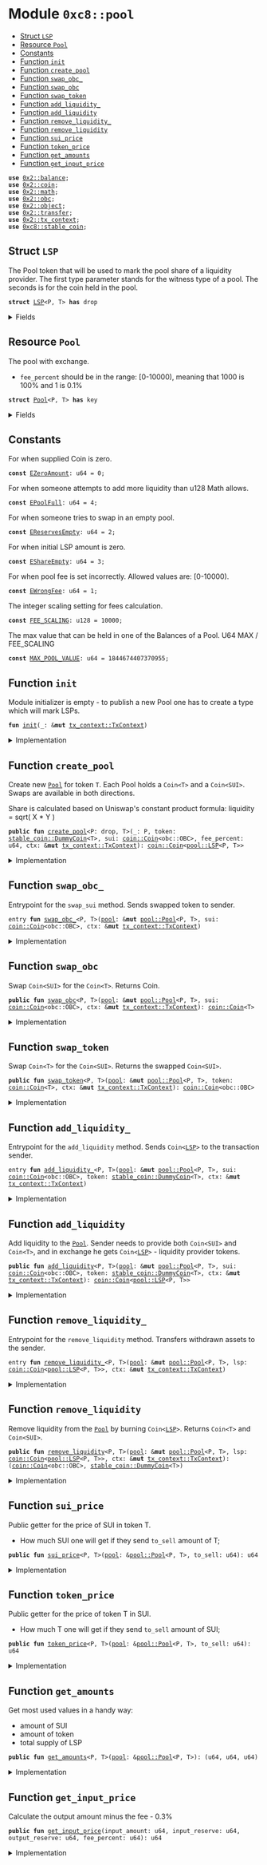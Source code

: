 
<a name="0xc8_pool"></a>

# Module `0xc8::pool`



-  [Struct `LSP`](#0xc8_pool_LSP)
-  [Resource `Pool`](#0xc8_pool_Pool)
-  [Constants](#@Constants_0)
-  [Function `init`](#0xc8_pool_init)
-  [Function `create_pool`](#0xc8_pool_create_pool)
-  [Function `swap_obc_`](#0xc8_pool_swap_obc_)
-  [Function `swap_obc`](#0xc8_pool_swap_obc)
-  [Function `swap_token`](#0xc8_pool_swap_token)
-  [Function `add_liquidity_`](#0xc8_pool_add_liquidity_)
-  [Function `add_liquidity`](#0xc8_pool_add_liquidity)
-  [Function `remove_liquidity_`](#0xc8_pool_remove_liquidity_)
-  [Function `remove_liquidity`](#0xc8_pool_remove_liquidity)
-  [Function `sui_price`](#0xc8_pool_sui_price)
-  [Function `token_price`](#0xc8_pool_token_price)
-  [Function `get_amounts`](#0xc8_pool_get_amounts)
-  [Function `get_input_price`](#0xc8_pool_get_input_price)


<pre><code><b>use</b> <a href="../../../.././build/Sui/docs/balance.md#0x2_balance">0x2::balance</a>;
<b>use</b> <a href="../../../.././build/Sui/docs/coin.md#0x2_coin">0x2::coin</a>;
<b>use</b> <a href="../../../.././build/Sui/docs/math.md#0x2_math">0x2::math</a>;
<b>use</b> <a href="../../../.././build/Sui/docs/obc.md#0x2_obc">0x2::obc</a>;
<b>use</b> <a href="../../../.././build/Sui/docs/object.md#0x2_object">0x2::object</a>;
<b>use</b> <a href="../../../.././build/Sui/docs/transfer.md#0x2_transfer">0x2::transfer</a>;
<b>use</b> <a href="../../../.././build/Sui/docs/tx_context.md#0x2_tx_context">0x2::tx_context</a>;
<b>use</b> <a href="stable_coin.md#0xc8_stable_coin">0xc8::stable_coin</a>;
</code></pre>



<a name="0xc8_pool_LSP"></a>

## Struct `LSP`

The Pool token that will be used to mark the pool share
of a liquidity provider. The first type parameter stands
for the witness type of a pool. The seconds is for the
coin held in the pool.


<pre><code><b>struct</b> <a href="pool.md#0xc8_pool_LSP">LSP</a>&lt;P, T&gt; <b>has</b> drop
</code></pre>



<details>
<summary>Fields</summary>


<dl>
<dt>
<code>dummy_field: bool</code>
</dt>
<dd>

</dd>
</dl>


</details>

<a name="0xc8_pool_Pool"></a>

## Resource `Pool`

The pool with exchange.

- <code>fee_percent</code> should be in the range: [0-10000), meaning
that 1000 is 100% and 1 is 0.1%


<pre><code><b>struct</b> <a href="pool.md#0xc8_pool_Pool">Pool</a>&lt;P, T&gt; <b>has</b> key
</code></pre>



<details>
<summary>Fields</summary>


<dl>
<dt>
<code>id: <a href="../../../.././build/Sui/docs/object.md#0x2_object_UID">object::UID</a></code>
</dt>
<dd>

</dd>
<dt>
<code>sui: <a href="../../../.././build/Sui/docs/balance.md#0x2_balance_Balance">balance::Balance</a>&lt;obc::OBC&gt;</code>
</dt>
<dd>

</dd>
<dt>
<code>token: <a href="../../../.././build/Sui/docs/balance.md#0x2_balance_Balance">balance::Balance</a>&lt;T&gt;</code>
</dt>
<dd>

</dd>
<dt>
<code>lsp_supply: <a href="../../../.././build/Sui/docs/balance.md#0x2_balance_Supply">balance::Supply</a>&lt;<a href="pool.md#0xc8_pool_LSP">pool::LSP</a>&lt;P, T&gt;&gt;</code>
</dt>
<dd>

</dd>
<dt>
<code>fee_percent: u64</code>
</dt>
<dd>
 Fee Percent is denominated in basis points.
</dd>
</dl>


</details>

<a name="@Constants_0"></a>

## Constants


<a name="0xc8_pool_EZeroAmount"></a>

For when supplied Coin is zero.


<pre><code><b>const</b> <a href="pool.md#0xc8_pool_EZeroAmount">EZeroAmount</a>: u64 = 0;
</code></pre>



<a name="0xc8_pool_EPoolFull"></a>

For when someone attempts to add more liquidity than u128 Math allows.


<pre><code><b>const</b> <a href="pool.md#0xc8_pool_EPoolFull">EPoolFull</a>: u64 = 4;
</code></pre>



<a name="0xc8_pool_EReservesEmpty"></a>

For when someone tries to swap in an empty pool.


<pre><code><b>const</b> <a href="pool.md#0xc8_pool_EReservesEmpty">EReservesEmpty</a>: u64 = 2;
</code></pre>



<a name="0xc8_pool_EShareEmpty"></a>

For when initial LSP amount is zero.


<pre><code><b>const</b> <a href="pool.md#0xc8_pool_EShareEmpty">EShareEmpty</a>: u64 = 3;
</code></pre>



<a name="0xc8_pool_EWrongFee"></a>

For when pool fee is set incorrectly.
Allowed values are: [0-10000).


<pre><code><b>const</b> <a href="pool.md#0xc8_pool_EWrongFee">EWrongFee</a>: u64 = 1;
</code></pre>



<a name="0xc8_pool_FEE_SCALING"></a>

The integer scaling setting for fees calculation.


<pre><code><b>const</b> <a href="pool.md#0xc8_pool_FEE_SCALING">FEE_SCALING</a>: u128 = 10000;
</code></pre>



<a name="0xc8_pool_MAX_POOL_VALUE"></a>

The max value that can be held in one of the Balances of
a Pool. U64 MAX / FEE_SCALING


<pre><code><b>const</b> <a href="pool.md#0xc8_pool_MAX_POOL_VALUE">MAX_POOL_VALUE</a>: u64 = 1844674407370955;
</code></pre>



<a name="0xc8_pool_init"></a>

## Function `init`

Module initializer is empty - to publish a new Pool one has
to create a type which will mark LSPs.


<pre><code><b>fun</b> <a href="pool.md#0xc8_pool_init">init</a>(_: &<b>mut</b> <a href="../../../.././build/Sui/docs/tx_context.md#0x2_tx_context_TxContext">tx_context::TxContext</a>)
</code></pre>



<details>
<summary>Implementation</summary>


<pre><code><b>fun</b> <a href="pool.md#0xc8_pool_init">init</a>(_: &<b>mut</b> TxContext) {}
</code></pre>



</details>

<a name="0xc8_pool_create_pool"></a>

## Function `create_pool`

Create new <code><a href="pool.md#0xc8_pool_Pool">Pool</a></code> for token <code>T</code>. Each Pool holds a <code>Coin&lt;T&gt;</code>
and a <code>Coin&lt;SUI&gt;</code>. Swaps are available in both directions.

Share is calculated based on Uniswap's constant product formula:
liquidity = sqrt( X * Y )


<pre><code><b>public</b> <b>fun</b> <a href="pool.md#0xc8_pool_create_pool">create_pool</a>&lt;P: drop, T&gt;(_: P, token: <a href="stable_coin.md#0xc8_stable_coin_DummyCoin">stable_coin::DummyCoin</a>&lt;T&gt;, sui: <a href="../../../.././build/Sui/docs/coin.md#0x2_coin_Coin">coin::Coin</a>&lt;obc::OBC&gt;, fee_percent: u64, ctx: &<b>mut</b> <a href="../../../.././build/Sui/docs/tx_context.md#0x2_tx_context_TxContext">tx_context::TxContext</a>): <a href="../../../.././build/Sui/docs/coin.md#0x2_coin_Coin">coin::Coin</a>&lt;<a href="pool.md#0xc8_pool_LSP">pool::LSP</a>&lt;P, T&gt;&gt;
</code></pre>



<details>
<summary>Implementation</summary>


<pre><code><b>public</b> <b>fun</b> <a href="pool.md#0xc8_pool_create_pool">create_pool</a>&lt;P: drop, T&gt;(
    _: P,
    token: DummyCoin&lt;T&gt;,
    sui: Coin&lt;OBC&gt;,
    fee_percent: u64,
    ctx: &<b>mut</b> TxContext
): Coin&lt;<a href="pool.md#0xc8_pool_LSP">LSP</a>&lt;P, T&gt;&gt; {
    <b>let</b> sui_amt = <a href="../../../.././build/Sui/docs/coin.md#0x2_coin_value">coin::value</a>(&sui);
    <b>let</b> tok_amt = <a href="stable_coin.md#0xc8_stable_coin_value">stable_coin::value</a>(&token);

    <b>assert</b>!(sui_amt &gt; 0 && tok_amt &gt; 0, <a href="pool.md#0xc8_pool_EZeroAmount">EZeroAmount</a>);
    <b>assert</b>!(sui_amt &lt; <a href="pool.md#0xc8_pool_MAX_POOL_VALUE">MAX_POOL_VALUE</a> && tok_amt &lt; <a href="pool.md#0xc8_pool_MAX_POOL_VALUE">MAX_POOL_VALUE</a>, <a href="pool.md#0xc8_pool_EPoolFull">EPoolFull</a>);
    <b>assert</b>!(fee_percent &gt;= 0 && fee_percent &lt; 10000, <a href="pool.md#0xc8_pool_EWrongFee">EWrongFee</a>);

    // Initial share of <a href="pool.md#0xc8_pool_LSP">LSP</a> is the sqrt(a) * sqrt(b)
    <b>let</b> share = <a href="../../../.././build/Sui/docs/math.md#0x2_math_sqrt">math::sqrt</a>(sui_amt) * <a href="../../../.././build/Sui/docs/math.md#0x2_math_sqrt">math::sqrt</a>(tok_amt);
    <b>let</b> lsp_supply = <a href="../../../.././build/Sui/docs/balance.md#0x2_balance_create_supply">balance::create_supply</a>(<a href="pool.md#0xc8_pool_LSP">LSP</a>&lt;P, T&gt; {});
    <b>let</b> lsp = <a href="../../../.././build/Sui/docs/balance.md#0x2_balance_increase_supply">balance::increase_supply</a>(&<b>mut</b> lsp_supply, share);

    <a href="../../../.././build/Sui/docs/transfer.md#0x2_transfer_share_object">transfer::share_object</a>(<a href="pool.md#0xc8_pool_Pool">Pool</a> {
        id: <a href="../../../.././build/Sui/docs/object.md#0x2_object_new">object::new</a>(ctx),
        token: <a href="stable_coin.md#0xc8_stable_coin_into_balance">stable_coin::into_balance</a>(token),
        sui: <a href="../../../.././build/Sui/docs/coin.md#0x2_coin_into_balance">coin::into_balance</a>(sui),
        lsp_supply,
        fee_percent
    });

    <a href="../../../.././build/Sui/docs/coin.md#0x2_coin_from_balance">coin::from_balance</a>(lsp, ctx)
}
</code></pre>



</details>

<a name="0xc8_pool_swap_obc_"></a>

## Function `swap_obc_`

Entrypoint for the <code>swap_sui</code> method. Sends swapped token
to sender.


<pre><code>entry <b>fun</b> <a href="pool.md#0xc8_pool_swap_obc_">swap_obc_</a>&lt;P, T&gt;(<a href="pool.md#0xc8_pool">pool</a>: &<b>mut</b> <a href="pool.md#0xc8_pool_Pool">pool::Pool</a>&lt;P, T&gt;, sui: <a href="../../../.././build/Sui/docs/coin.md#0x2_coin_Coin">coin::Coin</a>&lt;obc::OBC&gt;, ctx: &<b>mut</b> <a href="../../../.././build/Sui/docs/tx_context.md#0x2_tx_context_TxContext">tx_context::TxContext</a>)
</code></pre>



<details>
<summary>Implementation</summary>


<pre><code>entry <b>fun</b> <a href="pool.md#0xc8_pool_swap_obc_">swap_obc_</a>&lt;P, T&gt;(
    <a href="pool.md#0xc8_pool">pool</a>: &<b>mut</b> <a href="pool.md#0xc8_pool_Pool">Pool</a>&lt;P, T&gt;, sui: Coin&lt;OBC&gt;, ctx: &<b>mut</b> TxContext
) {
    <a href="../../../.././build/Sui/docs/transfer.md#0x2_transfer_public_transfer">transfer::public_transfer</a>(
        <a href="pool.md#0xc8_pool_swap_obc">swap_obc</a>(<a href="pool.md#0xc8_pool">pool</a>, sui, ctx),
        <a href="../../../.././build/Sui/docs/tx_context.md#0x2_tx_context_sender">tx_context::sender</a>(ctx)
    )
}
</code></pre>



</details>

<a name="0xc8_pool_swap_obc"></a>

## Function `swap_obc`

Swap <code>Coin&lt;SUI&gt;</code> for the <code>Coin&lt;T&gt;</code>.
Returns Coin<T>.


<pre><code><b>public</b> <b>fun</b> <a href="pool.md#0xc8_pool_swap_obc">swap_obc</a>&lt;P, T&gt;(<a href="pool.md#0xc8_pool">pool</a>: &<b>mut</b> <a href="pool.md#0xc8_pool_Pool">pool::Pool</a>&lt;P, T&gt;, sui: <a href="../../../.././build/Sui/docs/coin.md#0x2_coin_Coin">coin::Coin</a>&lt;obc::OBC&gt;, ctx: &<b>mut</b> <a href="../../../.././build/Sui/docs/tx_context.md#0x2_tx_context_TxContext">tx_context::TxContext</a>): <a href="../../../.././build/Sui/docs/coin.md#0x2_coin_Coin">coin::Coin</a>&lt;T&gt;
</code></pre>



<details>
<summary>Implementation</summary>


<pre><code><b>public</b> <b>fun</b> <a href="pool.md#0xc8_pool_swap_obc">swap_obc</a>&lt;P, T&gt;(
    <a href="pool.md#0xc8_pool">pool</a>: &<b>mut</b> <a href="pool.md#0xc8_pool_Pool">Pool</a>&lt;P, T&gt;, sui: Coin&lt;OBC&gt;, ctx: &<b>mut</b> TxContext
): Coin&lt;T&gt; {
    <b>assert</b>!(<a href="../../../.././build/Sui/docs/coin.md#0x2_coin_value">coin::value</a>(&sui) &gt; 0, <a href="pool.md#0xc8_pool_EZeroAmount">EZeroAmount</a>);

    <b>let</b> sui_balance = <a href="../../../.././build/Sui/docs/coin.md#0x2_coin_into_balance">coin::into_balance</a>(sui);

    // Calculate the output amount - fee
    <b>let</b> (sui_reserve, token_reserve, _) = <a href="pool.md#0xc8_pool_get_amounts">get_amounts</a>(<a href="pool.md#0xc8_pool">pool</a>);

    <b>assert</b>!(sui_reserve &gt; 0 && token_reserve &gt; 0, <a href="pool.md#0xc8_pool_EReservesEmpty">EReservesEmpty</a>);

    <b>let</b> output_amount = <a href="pool.md#0xc8_pool_get_input_price">get_input_price</a>(
        <a href="../../../.././build/Sui/docs/balance.md#0x2_balance_value">balance::value</a>(&sui_balance),
        sui_reserve,
        token_reserve,
        <a href="pool.md#0xc8_pool">pool</a>.fee_percent
    );

    <a href="../../../.././build/Sui/docs/balance.md#0x2_balance_join">balance::join</a>(&<b>mut</b> <a href="pool.md#0xc8_pool">pool</a>.sui, sui_balance);
    <a href="../../../.././build/Sui/docs/coin.md#0x2_coin_take">coin::take</a>(&<b>mut</b> <a href="pool.md#0xc8_pool">pool</a>.token, output_amount, ctx)
}
</code></pre>



</details>

<a name="0xc8_pool_swap_token"></a>

## Function `swap_token`

Swap <code>Coin&lt;T&gt;</code> for the <code>Coin&lt;SUI&gt;</code>.
Returns the swapped <code>Coin&lt;SUI&gt;</code>.


<pre><code><b>public</b> <b>fun</b> <a href="pool.md#0xc8_pool_swap_token">swap_token</a>&lt;P, T&gt;(<a href="pool.md#0xc8_pool">pool</a>: &<b>mut</b> <a href="pool.md#0xc8_pool_Pool">pool::Pool</a>&lt;P, T&gt;, token: <a href="../../../.././build/Sui/docs/coin.md#0x2_coin_Coin">coin::Coin</a>&lt;T&gt;, ctx: &<b>mut</b> <a href="../../../.././build/Sui/docs/tx_context.md#0x2_tx_context_TxContext">tx_context::TxContext</a>): <a href="../../../.././build/Sui/docs/coin.md#0x2_coin_Coin">coin::Coin</a>&lt;obc::OBC&gt;
</code></pre>



<details>
<summary>Implementation</summary>


<pre><code><b>public</b> <b>fun</b> <a href="pool.md#0xc8_pool_swap_token">swap_token</a>&lt;P, T&gt;(
    <a href="pool.md#0xc8_pool">pool</a>: &<b>mut</b> <a href="pool.md#0xc8_pool_Pool">Pool</a>&lt;P, T&gt;, token: Coin&lt;T&gt;, ctx: &<b>mut</b> TxContext
): Coin&lt;OBC&gt; {
    <b>assert</b>!(<a href="../../../.././build/Sui/docs/coin.md#0x2_coin_value">coin::value</a>(&token) &gt; 0, <a href="pool.md#0xc8_pool_EZeroAmount">EZeroAmount</a>);

    <b>let</b> tok_balance = <a href="../../../.././build/Sui/docs/coin.md#0x2_coin_into_balance">coin::into_balance</a>(token);
    <b>let</b> (sui_reserve, token_reserve, _) = <a href="pool.md#0xc8_pool_get_amounts">get_amounts</a>(<a href="pool.md#0xc8_pool">pool</a>);

    <b>assert</b>!(sui_reserve &gt; 0 && token_reserve &gt; 0, <a href="pool.md#0xc8_pool_EReservesEmpty">EReservesEmpty</a>);

    <b>let</b> output_amount = <a href="pool.md#0xc8_pool_get_input_price">get_input_price</a>(
        <a href="../../../.././build/Sui/docs/balance.md#0x2_balance_value">balance::value</a>(&tok_balance),
        token_reserve,
        sui_reserve,
        <a href="pool.md#0xc8_pool">pool</a>.fee_percent
    );

    <a href="../../../.././build/Sui/docs/balance.md#0x2_balance_join">balance::join</a>(&<b>mut</b> <a href="pool.md#0xc8_pool">pool</a>.token, tok_balance);
    <a href="../../../.././build/Sui/docs/coin.md#0x2_coin_take">coin::take</a>(&<b>mut</b> <a href="pool.md#0xc8_pool">pool</a>.sui, output_amount, ctx)
}
</code></pre>



</details>

<a name="0xc8_pool_add_liquidity_"></a>

## Function `add_liquidity_`

Entrypoint for the <code>add_liquidity</code> method. Sends <code>Coin&lt;<a href="pool.md#0xc8_pool_LSP">LSP</a>&gt;</code> to
the transaction sender.


<pre><code>entry <b>fun</b> <a href="pool.md#0xc8_pool_add_liquidity_">add_liquidity_</a>&lt;P, T&gt;(<a href="pool.md#0xc8_pool">pool</a>: &<b>mut</b> <a href="pool.md#0xc8_pool_Pool">pool::Pool</a>&lt;P, T&gt;, sui: <a href="../../../.././build/Sui/docs/coin.md#0x2_coin_Coin">coin::Coin</a>&lt;obc::OBC&gt;, token: <a href="stable_coin.md#0xc8_stable_coin_DummyCoin">stable_coin::DummyCoin</a>&lt;T&gt;, ctx: &<b>mut</b> <a href="../../../.././build/Sui/docs/tx_context.md#0x2_tx_context_TxContext">tx_context::TxContext</a>)
</code></pre>



<details>
<summary>Implementation</summary>


<pre><code>entry <b>fun</b> <a href="pool.md#0xc8_pool_add_liquidity_">add_liquidity_</a>&lt;P, T&gt;(
    <a href="pool.md#0xc8_pool">pool</a>: &<b>mut</b> <a href="pool.md#0xc8_pool_Pool">Pool</a>&lt;P, T&gt;, sui: Coin&lt;OBC&gt;, token: DummyCoin&lt;T&gt;, ctx: &<b>mut</b> TxContext
) {
    <a href="../../../.././build/Sui/docs/transfer.md#0x2_transfer_public_transfer">transfer::public_transfer</a>(
        <a href="pool.md#0xc8_pool_add_liquidity">add_liquidity</a>(<a href="pool.md#0xc8_pool">pool</a>, sui, token, ctx),
        <a href="../../../.././build/Sui/docs/tx_context.md#0x2_tx_context_sender">tx_context::sender</a>(ctx)
    );
}
</code></pre>



</details>

<a name="0xc8_pool_add_liquidity"></a>

## Function `add_liquidity`

Add liquidity to the <code><a href="pool.md#0xc8_pool_Pool">Pool</a></code>. Sender needs to provide both
<code>Coin&lt;SUI&gt;</code> and <code>Coin&lt;T&gt;</code>, and in exchange he gets <code>Coin&lt;<a href="pool.md#0xc8_pool_LSP">LSP</a>&gt;</code> -
liquidity provider tokens.


<pre><code><b>public</b> <b>fun</b> <a href="pool.md#0xc8_pool_add_liquidity">add_liquidity</a>&lt;P, T&gt;(<a href="pool.md#0xc8_pool">pool</a>: &<b>mut</b> <a href="pool.md#0xc8_pool_Pool">pool::Pool</a>&lt;P, T&gt;, sui: <a href="../../../.././build/Sui/docs/coin.md#0x2_coin_Coin">coin::Coin</a>&lt;obc::OBC&gt;, token: <a href="stable_coin.md#0xc8_stable_coin_DummyCoin">stable_coin::DummyCoin</a>&lt;T&gt;, ctx: &<b>mut</b> <a href="../../../.././build/Sui/docs/tx_context.md#0x2_tx_context_TxContext">tx_context::TxContext</a>): <a href="../../../.././build/Sui/docs/coin.md#0x2_coin_Coin">coin::Coin</a>&lt;<a href="pool.md#0xc8_pool_LSP">pool::LSP</a>&lt;P, T&gt;&gt;
</code></pre>



<details>
<summary>Implementation</summary>


<pre><code><b>public</b> <b>fun</b> <a href="pool.md#0xc8_pool_add_liquidity">add_liquidity</a>&lt;P, T&gt;(
    <a href="pool.md#0xc8_pool">pool</a>: &<b>mut</b> <a href="pool.md#0xc8_pool_Pool">Pool</a>&lt;P, T&gt;, sui: Coin&lt;OBC&gt;, token: DummyCoin&lt;T&gt;, ctx: &<b>mut</b> TxContext
): Coin&lt;<a href="pool.md#0xc8_pool_LSP">LSP</a>&lt;P, T&gt;&gt; {
    <b>assert</b>!(<a href="../../../.././build/Sui/docs/coin.md#0x2_coin_value">coin::value</a>(&sui) &gt; 0, <a href="pool.md#0xc8_pool_EZeroAmount">EZeroAmount</a>);
    <b>assert</b>!(<a href="stable_coin.md#0xc8_stable_coin_value">stable_coin::value</a>(&token) &gt; 0, <a href="pool.md#0xc8_pool_EZeroAmount">EZeroAmount</a>);

    <b>let</b> sui_balance = <a href="../../../.././build/Sui/docs/coin.md#0x2_coin_into_balance">coin::into_balance</a>(sui);
    <b>let</b> tok_balance = <a href="stable_coin.md#0xc8_stable_coin_into_balance">stable_coin::into_balance</a>(token);

    <b>let</b> (sui_amount, tok_amount, lsp_supply) = <a href="pool.md#0xc8_pool_get_amounts">get_amounts</a>(<a href="pool.md#0xc8_pool">pool</a>);

    <b>let</b> sui_added = <a href="../../../.././build/Sui/docs/balance.md#0x2_balance_value">balance::value</a>(&sui_balance);
    <b>let</b> tok_added = <a href="../../../.././build/Sui/docs/balance.md#0x2_balance_value">balance::value</a>(&tok_balance);
    <b>let</b> share_minted = <a href="../../../.././build/Sui/docs/math.md#0x2_math_min">math::min</a>(
        (sui_added * lsp_supply) / sui_amount,
        (tok_added * lsp_supply) / tok_amount
    );

    <b>let</b> sui_amt = <a href="../../../.././build/Sui/docs/balance.md#0x2_balance_join">balance::join</a>(&<b>mut</b> <a href="pool.md#0xc8_pool">pool</a>.sui, sui_balance);
    <b>let</b> tok_amt = <a href="../../../.././build/Sui/docs/balance.md#0x2_balance_join">balance::join</a>(&<b>mut</b> <a href="pool.md#0xc8_pool">pool</a>.token, tok_balance);

    <b>assert</b>!(sui_amt &lt; <a href="pool.md#0xc8_pool_MAX_POOL_VALUE">MAX_POOL_VALUE</a>, <a href="pool.md#0xc8_pool_EPoolFull">EPoolFull</a>);
    <b>assert</b>!(tok_amt &lt; <a href="pool.md#0xc8_pool_MAX_POOL_VALUE">MAX_POOL_VALUE</a>, <a href="pool.md#0xc8_pool_EPoolFull">EPoolFull</a>);

    <b>let</b> <a href="../../../.././build/Sui/docs/balance.md#0x2_balance">balance</a> = <a href="../../../.././build/Sui/docs/balance.md#0x2_balance_increase_supply">balance::increase_supply</a>(&<b>mut</b> <a href="pool.md#0xc8_pool">pool</a>.lsp_supply, share_minted);
    <a href="../../../.././build/Sui/docs/coin.md#0x2_coin_from_balance">coin::from_balance</a>(<a href="../../../.././build/Sui/docs/balance.md#0x2_balance">balance</a>, ctx)
}
</code></pre>



</details>

<a name="0xc8_pool_remove_liquidity_"></a>

## Function `remove_liquidity_`

Entrypoint for the <code>remove_liquidity</code> method. Transfers
withdrawn assets to the sender.


<pre><code>entry <b>fun</b> <a href="pool.md#0xc8_pool_remove_liquidity_">remove_liquidity_</a>&lt;P, T&gt;(<a href="pool.md#0xc8_pool">pool</a>: &<b>mut</b> <a href="pool.md#0xc8_pool_Pool">pool::Pool</a>&lt;P, T&gt;, lsp: <a href="../../../.././build/Sui/docs/coin.md#0x2_coin_Coin">coin::Coin</a>&lt;<a href="pool.md#0xc8_pool_LSP">pool::LSP</a>&lt;P, T&gt;&gt;, ctx: &<b>mut</b> <a href="../../../.././build/Sui/docs/tx_context.md#0x2_tx_context_TxContext">tx_context::TxContext</a>)
</code></pre>



<details>
<summary>Implementation</summary>


<pre><code>entry <b>fun</b> <a href="pool.md#0xc8_pool_remove_liquidity_">remove_liquidity_</a>&lt;P, T&gt;(
    <a href="pool.md#0xc8_pool">pool</a>: &<b>mut</b> <a href="pool.md#0xc8_pool_Pool">Pool</a>&lt;P, T&gt;,
    lsp: Coin&lt;<a href="pool.md#0xc8_pool_LSP">LSP</a>&lt;P, T&gt;&gt;,
    ctx: &<b>mut</b> TxContext
) {
    <b>let</b> (sui, token) = <a href="pool.md#0xc8_pool_remove_liquidity">remove_liquidity</a>(<a href="pool.md#0xc8_pool">pool</a>, lsp, ctx);
    <b>let</b> sender = <a href="../../../.././build/Sui/docs/tx_context.md#0x2_tx_context_sender">tx_context::sender</a>(ctx);

    <a href="../../../.././build/Sui/docs/transfer.md#0x2_transfer_public_transfer">transfer::public_transfer</a>(sui, sender);
    <a href="../../../.././build/Sui/docs/transfer.md#0x2_transfer_public_transfer">transfer::public_transfer</a>(token, sender);
}
</code></pre>



</details>

<a name="0xc8_pool_remove_liquidity"></a>

## Function `remove_liquidity`

Remove liquidity from the <code><a href="pool.md#0xc8_pool_Pool">Pool</a></code> by burning <code>Coin&lt;<a href="pool.md#0xc8_pool_LSP">LSP</a>&gt;</code>.
Returns <code>Coin&lt;T&gt;</code> and <code>Coin&lt;SUI&gt;</code>.


<pre><code><b>public</b> <b>fun</b> <a href="pool.md#0xc8_pool_remove_liquidity">remove_liquidity</a>&lt;P, T&gt;(<a href="pool.md#0xc8_pool">pool</a>: &<b>mut</b> <a href="pool.md#0xc8_pool_Pool">pool::Pool</a>&lt;P, T&gt;, lsp: <a href="../../../.././build/Sui/docs/coin.md#0x2_coin_Coin">coin::Coin</a>&lt;<a href="pool.md#0xc8_pool_LSP">pool::LSP</a>&lt;P, T&gt;&gt;, ctx: &<b>mut</b> <a href="../../../.././build/Sui/docs/tx_context.md#0x2_tx_context_TxContext">tx_context::TxContext</a>): (<a href="../../../.././build/Sui/docs/coin.md#0x2_coin_Coin">coin::Coin</a>&lt;obc::OBC&gt;, <a href="stable_coin.md#0xc8_stable_coin_DummyCoin">stable_coin::DummyCoin</a>&lt;T&gt;)
</code></pre>



<details>
<summary>Implementation</summary>


<pre><code><b>public</b> <b>fun</b> <a href="pool.md#0xc8_pool_remove_liquidity">remove_liquidity</a>&lt;P, T&gt;(
    <a href="pool.md#0xc8_pool">pool</a>: &<b>mut</b> <a href="pool.md#0xc8_pool_Pool">Pool</a>&lt;P, T&gt;,
    lsp: Coin&lt;<a href="pool.md#0xc8_pool_LSP">LSP</a>&lt;P, T&gt;&gt;,
    ctx: &<b>mut</b> TxContext
): (Coin&lt;OBC&gt;, DummyCoin&lt;T&gt;) {
    <b>let</b> lsp_amount = <a href="../../../.././build/Sui/docs/coin.md#0x2_coin_value">coin::value</a>(&lsp);

    // If there's a non-empty <a href="pool.md#0xc8_pool_LSP">LSP</a>, we can
    <b>assert</b>!(lsp_amount &gt; 0, <a href="pool.md#0xc8_pool_EZeroAmount">EZeroAmount</a>);

    <b>let</b> (sui_amt, tok_amt, lsp_supply) = <a href="pool.md#0xc8_pool_get_amounts">get_amounts</a>(<a href="pool.md#0xc8_pool">pool</a>);
    <b>let</b> sui_removed = (sui_amt * lsp_amount) / lsp_supply;
    <b>let</b> tok_removed = (tok_amt * lsp_amount) / lsp_supply;

    <a href="../../../.././build/Sui/docs/balance.md#0x2_balance_decrease_supply">balance::decrease_supply</a>(&<b>mut</b> <a href="pool.md#0xc8_pool">pool</a>.lsp_supply, <a href="../../../.././build/Sui/docs/coin.md#0x2_coin_into_balance">coin::into_balance</a>(lsp));

    (
        <a href="../../../.././build/Sui/docs/coin.md#0x2_coin_take">coin::take</a>(&<b>mut</b> <a href="pool.md#0xc8_pool">pool</a>.sui, sui_removed, ctx),
        <a href="stable_coin.md#0xc8_stable_coin_take">stable_coin::take</a>(&<b>mut</b> <a href="pool.md#0xc8_pool">pool</a>.token, tok_removed, ctx)
    )
}
</code></pre>



</details>

<a name="0xc8_pool_sui_price"></a>

## Function `sui_price`

Public getter for the price of SUI in token T.
- How much SUI one will get if they send <code>to_sell</code> amount of T;


<pre><code><b>public</b> <b>fun</b> <a href="pool.md#0xc8_pool_sui_price">sui_price</a>&lt;P, T&gt;(<a href="pool.md#0xc8_pool">pool</a>: &<a href="pool.md#0xc8_pool_Pool">pool::Pool</a>&lt;P, T&gt;, to_sell: u64): u64
</code></pre>



<details>
<summary>Implementation</summary>


<pre><code><b>public</b> <b>fun</b> <a href="pool.md#0xc8_pool_sui_price">sui_price</a>&lt;P, T&gt;(<a href="pool.md#0xc8_pool">pool</a>: &<a href="pool.md#0xc8_pool_Pool">Pool</a>&lt;P, T&gt;, to_sell: u64): u64 {
    <b>let</b> (sui_amt, tok_amt, _) = <a href="pool.md#0xc8_pool_get_amounts">get_amounts</a>(<a href="pool.md#0xc8_pool">pool</a>);
    <a href="pool.md#0xc8_pool_get_input_price">get_input_price</a>(to_sell, tok_amt, sui_amt, <a href="pool.md#0xc8_pool">pool</a>.fee_percent)
}
</code></pre>



</details>

<a name="0xc8_pool_token_price"></a>

## Function `token_price`

Public getter for the price of token T in SUI.
- How much T one will get if they send <code>to_sell</code> amount of SUI;


<pre><code><b>public</b> <b>fun</b> <a href="pool.md#0xc8_pool_token_price">token_price</a>&lt;P, T&gt;(<a href="pool.md#0xc8_pool">pool</a>: &<a href="pool.md#0xc8_pool_Pool">pool::Pool</a>&lt;P, T&gt;, to_sell: u64): u64
</code></pre>



<details>
<summary>Implementation</summary>


<pre><code><b>public</b> <b>fun</b> <a href="pool.md#0xc8_pool_token_price">token_price</a>&lt;P, T&gt;(<a href="pool.md#0xc8_pool">pool</a>: &<a href="pool.md#0xc8_pool_Pool">Pool</a>&lt;P, T&gt;, to_sell: u64): u64 {
    <b>let</b> (sui_amt, tok_amt, _) = <a href="pool.md#0xc8_pool_get_amounts">get_amounts</a>(<a href="pool.md#0xc8_pool">pool</a>);
    <a href="pool.md#0xc8_pool_get_input_price">get_input_price</a>(to_sell, sui_amt, tok_amt, <a href="pool.md#0xc8_pool">pool</a>.fee_percent)
}
</code></pre>



</details>

<a name="0xc8_pool_get_amounts"></a>

## Function `get_amounts`

Get most used values in a handy way:
- amount of SUI
- amount of token
- total supply of LSP


<pre><code><b>public</b> <b>fun</b> <a href="pool.md#0xc8_pool_get_amounts">get_amounts</a>&lt;P, T&gt;(<a href="pool.md#0xc8_pool">pool</a>: &<a href="pool.md#0xc8_pool_Pool">pool::Pool</a>&lt;P, T&gt;): (u64, u64, u64)
</code></pre>



<details>
<summary>Implementation</summary>


<pre><code><b>public</b> <b>fun</b> <a href="pool.md#0xc8_pool_get_amounts">get_amounts</a>&lt;P, T&gt;(<a href="pool.md#0xc8_pool">pool</a>: &<a href="pool.md#0xc8_pool_Pool">Pool</a>&lt;P, T&gt;): (u64, u64, u64) {
    (
        <a href="../../../.././build/Sui/docs/balance.md#0x2_balance_value">balance::value</a>(&<a href="pool.md#0xc8_pool">pool</a>.sui),
        <a href="../../../.././build/Sui/docs/balance.md#0x2_balance_value">balance::value</a>(&<a href="pool.md#0xc8_pool">pool</a>.token),
        <a href="../../../.././build/Sui/docs/balance.md#0x2_balance_supply_value">balance::supply_value</a>(&<a href="pool.md#0xc8_pool">pool</a>.lsp_supply)
    )
}
</code></pre>



</details>

<a name="0xc8_pool_get_input_price"></a>

## Function `get_input_price`

Calculate the output amount minus the fee - 0.3%


<pre><code><b>public</b> <b>fun</b> <a href="pool.md#0xc8_pool_get_input_price">get_input_price</a>(input_amount: u64, input_reserve: u64, output_reserve: u64, fee_percent: u64): u64
</code></pre>



<details>
<summary>Implementation</summary>


<pre><code><b>public</b> <b>fun</b> <a href="pool.md#0xc8_pool_get_input_price">get_input_price</a>(
    input_amount: u64, input_reserve: u64, output_reserve: u64, fee_percent: u64
): u64 {
    // up casts
    <b>let</b> (
        input_amount,
        input_reserve,
        output_reserve,
        fee_percent
    ) = (
        (input_amount <b>as</b> u128),
        (input_reserve <b>as</b> u128),
        (output_reserve <b>as</b> u128),
        (fee_percent <b>as</b> u128)
    );

    <b>let</b> input_amount_with_fee = input_amount * (<a href="pool.md#0xc8_pool_FEE_SCALING">FEE_SCALING</a> - fee_percent);
    <b>let</b> numerator = input_amount_with_fee * output_reserve;
    <b>let</b> denominator = (input_reserve * <a href="pool.md#0xc8_pool_FEE_SCALING">FEE_SCALING</a>) + input_amount_with_fee;

    (numerator / denominator <b>as</b> u64)
}
</code></pre>



</details>
